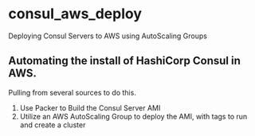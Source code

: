 # consul_aws_deploy
Deploying Consul Servers to AWS using AutoScaling Groups

## Automating the install of HashiCorp Consul in AWS.
Pulling from several sources to do this.

1. Use Packer to Build the Consul Server AMI
2. Utilize an AWS AutoScaling Group to deploy the AMI, with tags to run and create a cluster
